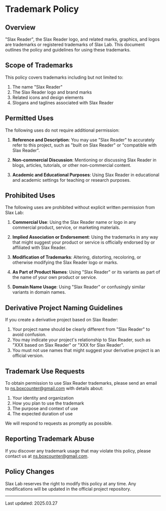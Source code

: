 # Trademark Policy

## Overview

"Slax Reader", the Slax Reader logo, and related marks, graphics, and logos are trademarks or registered trademarks of Slax Lab. This document outlines the policy and guidelines for using these trademarks.

## Scope of Trademarks

This policy covers trademarks including but not limited to:

1. The name "Slax Reader"
2. The Slax Reader logo and brand marks
3. Related icons and design elements
4. Slogans and taglines associated with Slax Reader

## Permitted Uses

The following uses do not require additional permission:

1. **Reference and Description**: You may use "Slax Reader" to accurately refer to this project, such as "built on Slax Reader" or "compatible with Slax Reader".

2. **Non-commercial Discussion**: Mentioning or discussing Slax Reader in blogs, articles, tutorials, or other non-commercial content.

3. **Academic and Educational Purposes**: Using Slax Reader in educational and academic settings for teaching or research purposes.

## Prohibited Uses

The following uses are prohibited without explicit written permission from Slax Lab:

1. **Commercial Use**: Using the Slax Reader name or logo in any commercial product, service, or marketing materials.

2. **Implied Association or Endorsement**: Using the trademarks in any way that might suggest your product or service is officially endorsed by or affiliated with Slax Reader.

3. **Modification of Trademarks**: Altering, distorting, recoloring, or otherwise modifying the Slax Reader logo or marks.

4. **As Part of Product Names**: Using "Slax Reader" or its variants as part of the name of your own product or service.

5. **Domain Name Usage**: Using "Slax Reader" or confusingly similar variants in domain names.

## Derivative Project Naming Guidelines

If you create a derivative project based on Slax Reader:

1. Your project name should be clearly different from "Slax Reader" to avoid confusion.
2. You may indicate your project's relationship to Slax Reader, such as "XXX based on Slax Reader" or "XXX for Slax Reader".
3. You must not use names that might suggest your derivative project is an official version.

## Trademark Use Requests

To obtain permission to use Slax Reader trademarks, please send an email to ns.boxcounter@gmail.com with details about:

1. Your identity and organization
2. How you plan to use the trademark
3. The purpose and context of use
4. The expected duration of use

We will respond to requests as promptly as possible.

## Reporting Trademark Abuse

If you discover any trademark usage that may violate this policy, please contact us at ns.boxcounter@gmail.com.

## Policy Changes

Slax Lab reserves the right to modify this policy at any time. Any modifications will be updated in the official project repository.

---

Last updated: 2025.03.27
